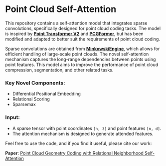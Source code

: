# Point Cloud Self-Attention

This repository contains a self-attention model that integrates sparse convolutions, specifically designed for point cloud coding tasks. The model is inspired by [**Point Transformer V2**](https://arxiv.org/abs/2210.05666) and [**PCGFormer**](https://ieeexplore.ieee.org/document/10008892), but has been modified and adapted to better suit the requirements of point cloud coding.

Sparse convolutions are obtained from [**MinkowskiEngine**](https://github.com/NVIDIA/MinkowskiEngine), which allows for efficient handling of large-scale point clouds. The novel self-attention mechanism captures the long-range dependencies between points using point features. This model aims to improve the performance of point cloud compression, segmentation, and other related tasks.

### Key Novel Components:
* Differential Positional Embedding
* Relational Scoring
* Sparsemax

### Input:
- A sparse tensor with point coordinates `[n, 3]` and point features `[n, d]`.
- The attention mechanism is designed to generate attended features.

Feel free to use the code, and if you find it useful, please cite our work:

**Paper**: [Point Cloud Geometry Coding with Relational Neighborhood Self-Attention](https://ieeexplore.ieee.org/abstract/document/10743834)
